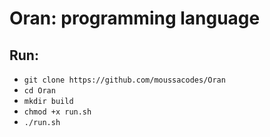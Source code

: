 # Oran: programming language

## Run:

-  `git clone https://github.com/moussacodes/Oran`
-  `cd Oran`
-  `mkdir build`
-  `chmod +x run.sh`
-  `./run.sh`
